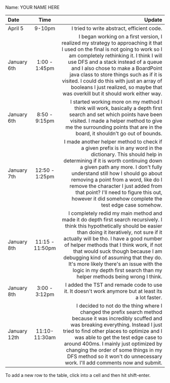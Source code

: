 Name: YOUR NAME HERE

| Date         |      Time       |                                                                                                                                                                                                                                                                                                                                                                                                                                                            Update |
|:-------------|:---------------:|------------------------------------------------------------------------------------------------------------------------------------------------------------------------------------------------------------------------------------------------------------------------------------------------------------------------------------------------------------------------------------------------------------------------------------------------------------------:|
| April 5      |     9-10pm      |                                                                                                                                                                                                                                                                                                                                                                                                                        I tried to write abstract, efficient code. |
| January 6th  |  1:00 - 1:45pm  |                           I began working on a first version, I realized my strategy to approaching it that I used on the final is not going to work so I am completely rethinking it. I think I will use DFS and a stack instead of a queue and I also chose to make a BoardPoint java class to store things such as if it is visited. I could do this with just an array of booleans I just realized, so maybe that was overkill but it should work either way. |
| January 6th  |  8:50 - 9:15pm  |                                                                                                                                                                                                                      I started working more on my method I think will work, basically a depth first search and set which points have been visited. I made a helper method to give me the surrounding points that are in the board, it shouldn't go out of bounds. |
| January 7th  | 12:50 - 1:25pm  |                                         I made another helper method to check if a given prefix is in any word in the dictionary. This should help in determining if it is worth continuing down a given path any more. I don't fully understand still how I should go about removing a point from a word, like do I remove the character I just added from that point? I'll need to figure this out, however it did somehow complete the test edge case somehow. |
| January 8th  | 11:15 - 11:50pm | I completely redid my main method and made it do depth first search recursively. I think this hypothetically should be easier than doing it iteratively, not sure if it actually will be tho. I have a good number of helper methods that I think work, if not that would suck though because I am debugging kind of assuming that they do. It's more likely there's an issue with the logic in my depth first search than my helper methods being wrong I think. |
| January 8th  |  3:00 - 3:12pm  |                                                                                                                                                                                                                                                                                                                                                                 I added the TST and remade code to use it. It doesn't work anymore but at least its a lot faster. |
| January 12th |  11:10-11:30am  |                                                            I decided to not do the thing where I changed the prefix search method because it was incredibly scuffed and was breaking everything. Instead I just tried to find other places to optimize and I was able to get the test edge case to around 400ms. I mainly just optimized by changing the order of some things in my DFS method so it won't do unnecessary work. I'll add comments now and submit. |


To add a new row to the table, click into a cell and then hit shift-enter.